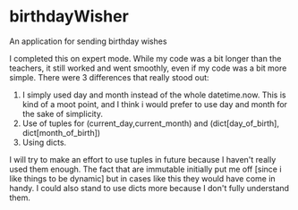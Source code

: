 # birthdayWisher
An application for sending birthday wishes

I completed this on expert mode. While my code was a bit longer than the teachers, it still worked and went smoothly, even if my code was a bit more simple. There were 3
differences that really stood out:

1. I simply used day and month instead of the whole datetime.now. This is kind of a moot point, and I think i would prefer to use day and month for the sake of simplicity.
2. Use of tuples for (current_day,current_month) and (dict[day_of_birth], dict[month_of_birth])
3. Using dicts. 

I will try to make an effort to use tuples in future because I haven't really used them enough. The fact that are immutable initially put me off [since i like things to be
dynamic] but in cases like this they would have come in handy. I could also stand to use dicts more because I don't fully understand them. 
